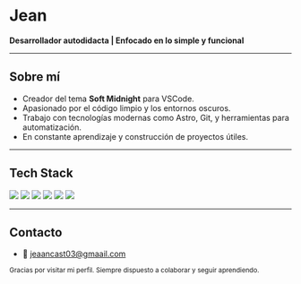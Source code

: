 <!-- PERFIL DE GITHUB -->

# Jean

**Desarrollador autodidacta | Enfocado en lo simple y funcional**

---

## Sobre mí

- Creador del tema **Soft Midnight** para VSCode.
- Apasionado por el código limpio y los entornos oscuros.
- Trabajo con tecnologías modernas como Astro, Git, y herramientas para automatización.
- En constante aprendizaje y construcción de proyectos útiles.

---

## Tech Stack

<p align="left">
  <img src="https://img.shields.io/badge/-Python-1f1f1f?style=flat&logo=python&logoColor=3776AB" />
  <img src="https://img.shields.io/badge/-Git-1f1f1f?style=flat&logo=git&logoColor=F05032" />
  <img src="https://img.shields.io/badge/-GitHub-1f1f1f?style=flat&logo=github&logoColor=fff" />
  <img src="https://img.shields.io/badge/-VSCode-1f1f1f?style=flat&logo=visualstudiocode&logoColor=007ACC" />
  <img src="https://img.shields.io/badge/-Cursor-1f1f1f?style=flat&logo=cursor&logoColor=8E44AD" />
  <img src="https://img.shields.io/badge/-Astro-1f1f1f?style=flat&logo=astro&logoColor=fff" />
</p>

---


## Contacto

- 📧 jeaancast03@gmaail.com

<sub>Gracias por visitar mi perfil. Siempre dispuesto a colaborar y seguir aprendiendo.</sub>
